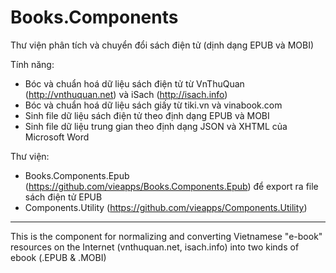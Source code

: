# Books.Components
Thư viện phân tích và chuyển đổi sách điện tử (dịnh dạng EPUB và MOBI)

Tính năng:
- Bóc và chuẩn hoá dữ liệu sách điện tử từ VnThuQuan (http://vnthuquan.net) và iSach (http://isach.info)
- Bóc và chuẩn hoá dữ liệu sách giấy từ tiki.vn và vinabook.com
- Sinh file dữ liệu sách điện tử theo định dạng EPUB và MOBI
- Sinh file dữ liệu trung gian theo định dạng JSON và XHTML của Microsoft Word

Thư viện:
- Books.Components.Epub (https://github.com/vieapps/Books.Components.Epub) để export ra file sách điện tử EPUB
- Components.Utility (https://github.com/vieapps/Components.Utility)

-------------------------------------------

This is the component for normalizing and converting Vietnamese "e-book" resources on the Internet (vnthuquan.net, isach.info) into two kinds of ebook (.EPUB & .MOBI)
